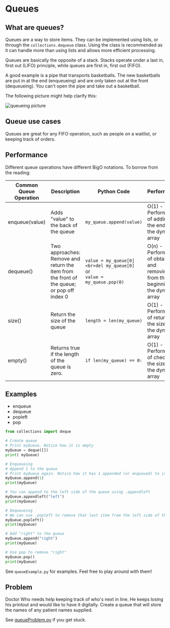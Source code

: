 # Queues

## What are queues?
Queues are a way to store items. They can be implemented using lists, or through the `collections.dequeue` class. Using the class is recommended as it can handle more than using lists and allows more efficient processing.

Queues are basically the opposite of a stack. Stacks operate under a last in, first out (LIFO) principle, while queues are first in, first out (FIFO).

A good example is a pipe that transports basketballs. The new basketballs are put in at the end (enqueueing) and are only taken out at the front (dequeueing). You can't open the pipe and take out a basketball.
 

The following picture might help clarify this: 

![queueing picture](https://media.geeksforgeeks.org/wp-content/cdn-uploads/gq/2014/02/Queue.png)

## Queue use cases
Queues are great for any FIFO operation, such as people on a waitlist, or keeping track of orders.
 


## Performance

Different queue operations have different BigO notations. To borrow from the reading:

| Common Queue Operation | Description                                                                                | Python Code                                                                 | Performance                                                                          |
| ---------------------- | ------------------------------------------------------------------------------------------ | --------------------------------------------------------------------------- | ------------------------------------------------------------------------------------ |
| enqueue(value)         | Adds "value" to the back of the queue                                                      | `my_queue.append(value)`                                                    | O(1) - Performance of adding to the end of the dynamic array                         |
| dequeue()              | Two approaches: Remove and return the item from the front of the queue; or pop off index 0 | `value = my_queue[0]<br>del my_queue[0]`<br>or<br>`value = my_queue.pop(0)` | O(n) - Performance of obtaining and removing from the beginning of the dynamic array |
| size()                 | Return the size of the queue                                                               | `length = len(my_queue)`                                                    | O(1) - Performance of returning the size of the dynamic array                        |
| empty()                | Returns true if the length of the queue is zero.                                           | `if len(my_queue) == 0:`                                                    | O(1) - Performance of checking the size of the dynamic array                         |


## Examples
* enqueue
* dequeue
* popleft
* pop

``` Python
from collections import deque

# Create queue
# Print myQueue. Notice how it is empty
myQueue = deque([])
print( myQueue)

# Enqueueing
# Append 1 to the queue
# Print myQueue again. Notice how it has 1 appended (or enqueued) to it.
myQueue.append(1)
print(myQueue)

# You can append to the left side of the queue using .appendleft
myQueue.appendleft("left")
print(myQueue)

# Dequeueing
# We can use .popleft to remove that last item from the left side of the queue
myQueue.popleft()
print(myQueue)

# Add "right" to the queue
myQueue.append("right")
print(myQueue)

# Use pop to remove "right"
myQueue.pop()
print(myQueue)

```

See `queueExample.py` for examples. Feel free to play around with them!

 

## Problem
Doctor Who needs help keeping track of who's next in line. He keeps losing his printout and would like to have it digitally.
Create a queue that will store the names of any patient names supplied.

See [queueProblem.py](./queueProblem.py) if you get stuck.
